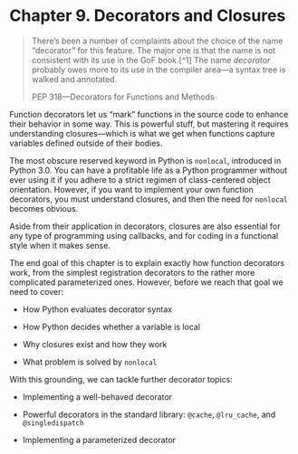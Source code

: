 # Chapter 9. Decorators and Closures

> There’s been a number of complaints about the choice of the name “decorator” for this feature. The major one is that the name is not consistent with its use in the GoF book.[^1] The name _decorator_ probably owes more to its use in the compiler area—a syntax tree is walked and annotated.
> 
> PEP 318—Decorators for Functions and Methods

Function decorators let us “mark” functions in the source code to enhance their behavior in some way. This is powerful stuff, but mastering it requires understanding closures—which is what we get when functions capture variables defined outside of their bodies.

The most obscure reserved keyword in Python is `nonlocal`, introduced in Python 3.0. You can have a profitable life as a Python programmer without ever using it if you adhere to a strict regimen of class-centered object orientation. However, if you want to implement your own function decorators, you must understand closures, and then the need for `nonlocal` becomes obvious.

Aside from their application in decorators, closures are also essential for any type of programming using callbacks, and for coding in a functional style when it makes sense.

The end goal of this chapter is to explain exactly how function decorators work, from the simplest registration decorators to the rather more complicated parameterized ones. However, before we reach that goal we need to cover:

- How Python evaluates decorator syntax
    
- How Python decides whether a variable is local
    
- Why closures exist and how they work
    
- What problem is solved by `nonlocal`
    

With this grounding, we can tackle further decorator topics:

- Implementing a well-behaved decorator
    
- Powerful decorators in the standard library: `@cache`, `@lru_cache`, and `@singledispatch`
    
- Implementing a parameterized decorator